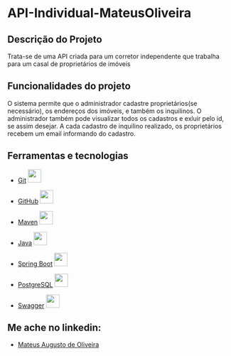 # API-Individual-MateusOliveira

## Descrição do Projeto
<p>Trata-se de uma API criada para um corretor independente que trabalha para um casal de proprietários de imóveis </p>


## Funcionalidades do projeto
<p>O sistema permite que o administrador cadastre proprietários(se necessário), os endereços dos imóveis, e também os inquilinos. O administrador também pode visualizar todos os cadastros e exluir pelo id, se assim desejar. A cada cadastro de inquilino realizado, os proprietários recebem um email informando do cadastro.   </p>

## Ferramentas e tecnologias

- [Git]() <img loading="lazy" src="https://cdn.jsdelivr.net/gh/devicons/devicon/icons/git/git-original.svg" width="30" height="30"/>

- [GitHub]() <img loading="lazy" src="https://cdn.jsdelivr.net/gh/devicons/devicon/icons/github/github-original.svg" width="30" height="30"/>

- [Maven](https://maven.apache.org/) <img loading="lazy" src="https://alternative.me/media/256/apache-ant-icon-0roq6nf9u9vnbxx8-c.png" width="30" height="30"/>

- [Java](https://www.java.com/pt-BR/) <img loading="lazy" src="https://cdn.jsdelivr.net/gh/devicons/devicon/icons/java/java-original.svg" width="30" height="30"/>

- [Spring Boot](https://spring.io/projects/spring-boot) <img loading="lazy" src="https://cdn.jsdelivr.net/gh/devicons/devicon/icons/spring/spring-original.svg" width="30" height="30"/>

- [PostgreSQL](https://www.postgresql.org/) <img loading="lazy" src="https://cdn.jsdelivr.net/gh/devicons/devicon/icons/postgresql/postgresql-original.svg" width="30" height="30"/>

- [Swagger](https://swagger.io/) <img loading="lazy" src="https://cdn4.iconfinder.com/data/icons/colorful-design-basic-icons-1/550/coding_code_green-512.png" width="30" height="30"/>


## Me ache no linkedin:
- [Mateus Augusto de Oliveira](https://www.linkedin.com/in/mateus-augusto-de-oliveira-a65a23a2/)
